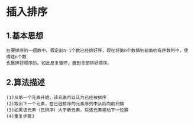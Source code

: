 # 插入排序

## 1.基本思想
	在要排序的一组数中，假定前n-1个数已经排好序，现在将第n个数插到前面的有序数列中，使得这n个数
	也是排好顺序的。如此反复循环，直到全部排好顺序。
 ## 2.算法描述
 
 	(1)从第一个元素开始，该元素可以认为已经被排序
 	(2)取出下一个元素，在已经排序的元素序列中从后向前扫描
 	(3)如果该元素（已排序）大于新元素，将该元素移动下一位置
 	(4)重复步骤3
 	
 	
 	
 	
 	
 	
 	
 	
 	
 	
 	
 	